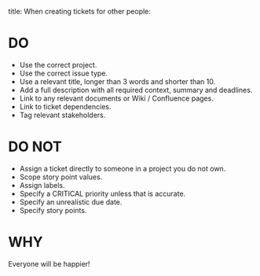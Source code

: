 title:
When creating tickets for other people:

# DO
* Use the correct project.
* Use the correct issue type.
* Use a relevant title, longer than 3 words and shorter than 10.
* Add a full description with all required context, summary and deadlines.
* Link to any relevant documents or Wiki / Confluence pages.
* Link to ticket dependencies.
* Tag relevant stakeholders.

# DO NOT
* Assign a ticket directly to someone in a project you do not own.
* Scope story point values.
* Assign labels.
* Specify a CRITICAL priority unless that is accurate.
* Specify an unrealistic due date.
* Specify story points.

# WHY
Everyone will be happier!
